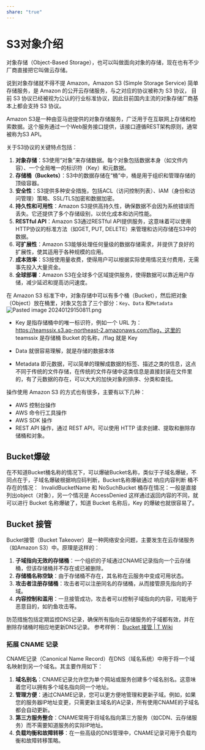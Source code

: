```yaml
---
share: "true"
---
```



# S3对象介绍
对象存储（Object-Based Storage），也可以叫做面向对象的存储，现在也有不少厂商直接把它叫做云存储。

说到对象存储就不得不提 Amazon，Amazon S3 (Simple Storage Service) 简单存储服务，是 Amazon 的公开云存储服务，与之对应的协议被称为 S3 协议，
目前 S3 协议已经被视为公认的行业标准协议，因此目前国内主流的对象存储厂商基本上都会支持 S3 协议。

Amazon S3是一种由亚马逊提供的对象存储服务，广泛用于在互联网上存储和检索数据。这个服务通过一个Web服务接口提供，该接口遵循REST架构原则，通常被称为S3 API。

关于S3协议的关键特点包括：

1. **对象存储**：S3使用“对象”来存储数据。每个对象包括数据本身（如文件内容）、一个全局唯一的标识符（Key）和元数据。
2. **存储桶（Buckets）**：S3中的数据存储在“桶”中，桶是用于组织和管理存储的顶级容器。
3. **安全性**：S3提供多种安全措施，包括ACL（访问控制列表）、IAM（身份和访问管理）策略、SSL/TLS加密和数据加密。
4. **持久性和可用性**：Amazon S3提供高持久性，确保数据不会因为系统错误而丢失。它还提供了多个存储级别，以优化成本和访问性能。
5. **RESTful API**：Amazon S3通过RESTful API提供服务，这意味着可以使用HTTP协议的标准方法（如GET, PUT, DELETE）来管理和访问存储在S3中的数据。
6. **可扩展性**：Amazon S3能够处理任何量级的数据存储需求，并提供了良好的扩展性，使其适用于各种规模的应用。
7. **成本效率**：S3按使用量收费，使得用户可以根据实际使用情况支付费用，无需事先投入大量资金。
8. **全球部署**：Amazon S3在全球多个区域提供服务，使得数据可以靠近用户存储，减少延迟和提高访问速度。


在 Amazon S3 标准下中，对象存储中可以有多个桶（Bucket），然后把对象（Object）放在桶里，对象又包含了三个部分：`Key`、`Data` 和`Metadata`
![Pasted image 20240129150811.png](%E4%BA%91%E5%AE%89%E5%85%A8/attachments/Pasted%20image%2020240129150811.png)

- Key 是指存储桶中的唯一标识符，例如一个 URL 为：https://teamssix.s3.ap-northeast-2.amazonaws.com/flag，这里的 teamssix 是存储桶 Bucket 的名称，/flag 就是 Key
    
- Data 就很容易理解，就是存储的数据本体
    
- Metadata 即元数据，可以简单的理解成数据的标签、描述之类的信息，这点不同于传统的文件存储，在传统的文件存储中这类信息是直接封装在文件里的，有了元数据的存在，可以大大的加快对象的排序、分类和查找。
    

操作使用 Amazon S3 的方式也有很多，主要有以下几种：

- AWS 控制台操作
- AWS 命令行工具操作
- AWS SDK 操作
- REST API 操作，通过 REST API，可以使用 HTTP 请求创建、提取和删除存储桶和对象。

## Bucket爆破
在不知道Bucket桶名称的情况下，可以爆破Bucket名称，类似于子域名爆破，不同点在于，子域名爆破根据响应码判断，Bucket名称爆破通过 响应内容判断
桶不存在的情况：  InvalidBucketName 和 NoSuchBucket
桶存在情况：一般是直接列出object（对象），另一个情况是 AccessDenied
这样通过返回内容的不同，就可以进行 Bucket 名称爆破了，知道 Bucket 名称后，Key 的爆破也就很容易了。


## Bucket 接管
Bucket接管（Bucket Takeover）是一种网络安全问题，主要发生在云存储服务（如Amazon S3）中。原理是这样的：

1. **子域指向无效的存储桶**：一个组织的子域通过CNAME记录指向一个云存储桶，但该存储桶并不存在或已被删除。
2. **存储桶名称空缺**：由于存储桶不存在，其名称在云服务中变成可用状态。
3. **攻击者注册存储桶**：攻击者可以注册同名的存储桶，从而接管原先指向的子域。
4. **内容控制和滥用**：一旦接管成功，攻击者可以控制子域指向的内容，可能用于恶意目的，如钓鱼攻击等。
    
防范措施包括定期监控DNS记录，确保所有指向云存储服务的子域都有效，并在删除存储桶时相应地更新DNS记录。
参考样例： [Bucket 接管 | T Wiki](https://wiki.teamssix.com/CloudService/S3/bucket-takeover.html)

### 拓展 CNAME 记录
CNAME记录（Canonical Name Record）在DNS（域名系统）中用于将一个域名映射到另一个域名。其主要作用如下：

1. **域名别名**：CNAME记录允许您为单个网站或服务创建多个域名别名。这意味着您可以拥有多个域名指向同一个地址。
2. **管理方便**：通过CNAME记录，您可以更方便地管理和更新子域。例如，如果您的服务器IP地址变更，只需更新主域名的A记录，所有使用CNAME的子域名都会自动更新。
3. **第三方服务整合**：CNAME常用于将域名指向第三方服务（如CDN、云存储服务）而不需要知道服务的实际IP地址。
4. **负载均衡和故障转移**：在一些高级的DNS管理中，CNAME记录可用于负载均衡和故障转移策略。